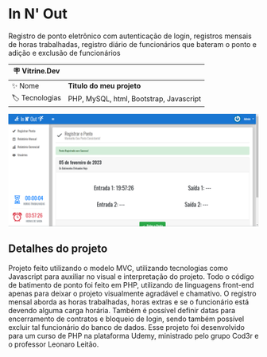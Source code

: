 # In N' Out

Registro de ponto eletrônico com autenticação de login, registros mensais de horas trabalhadas,
registro diário de funcionários que bateram o ponto e adição e exclusão de funcionários

| :placard: Vitrine.Dev |     |
| -------------  | --- |
| :sparkles: Nome        | **Titulo do meu projeto**
| :label: Tecnologias | PHP, MySQL, html, Bootstrap, Javascript

<!-- Inserir imagem com a #vitrinedev ao final do link -->
![](/extras/img/Projeto%20Pronto.png#vitrinedev)

## Detalhes do projeto

Projeto feito utilizando o modelo MVC, utilizando tecnologias como Javascript para auxiliar no visual e interpretação do projeto.
Todo o código de batimento de ponto foi feito em PHP, utilizando de linguagens front-end apenas para deixar o projeto visualmente agradável
e chamativo. O registro mensal aborda as horas trabalhadas, horas extras e se o funcionário está devendo alguma carga horária. Também é possível
definir datas para encerramento de contratos e bloqueio de login, sendo também possível excluir tal funcionário do banco de dados.
Esse projeto foi desenvolvido para um curso de PHP na plataforma Udemy, ministrado pelo grupo Cod3r e o professor Leonaro Leitão.
